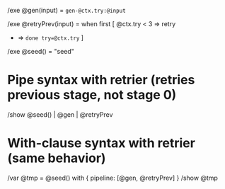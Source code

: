 /exe @gen(input) = `gen-@ctx.try:@input`

 /exe @retryPrev(input) = when first [
  @ctx.try < 3 => retry
  * => `done try=@ctx.try`
]

/exe @seed() = "seed"

# Pipe syntax with retrier (retries previous stage, not stage 0)
/show @seed() | @gen | @retryPrev

# With-clause syntax with retrier (same behavior)
/var @tmp = @seed() with { pipeline: [@gen, @retryPrev] }
/show @tmp
